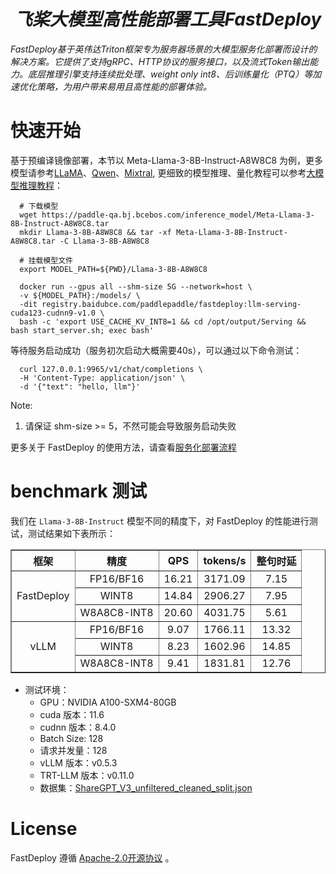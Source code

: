 
<h1 align="center"><b><em>飞桨大模型高性能部署工具FastDeploy</em></b></h1>

*FastDeploy基于英伟达Triton框架专为服务器场景的大模型服务化部署而设计的解决方案。它提供了支持gRPC、HTTP协议的服务接口，以及流式Token输出能力。底层推理引擎支持连续批处理、weight only int8、后训练量化（PTQ）等加速优化策略，为用户带来易用且高性能的部署体验。*

# 快速开始

  基于预编译镜像部署，本节以 Meta-Llama-3-8B-Instruct-A8W8C8 为例，更多模型请参考[LLaMA](https://github.com/PaddlePaddle/PaddleNLP/blob/develop/llm/docs/predict/llama.md)、[Qwen](https://github.com/PaddlePaddle/PaddleNLP/blob/develop/llm/docs/predict/qwen.md)、[Mixtral](https://github.com/PaddlePaddle/PaddleNLP/blob/develop/llm/docs/predict/mixtral.md), 更细致的模型推理、量化教程可以参考[大模型推理教程](https://github.com/PaddlePaddle/PaddleNLP/blob/develop/llm/docs/predict/inference.md)：

  ```
    # 下载模型
    wget https://paddle-qa.bj.bcebos.com/inference_model/Meta-Llama-3-8B-Instruct-A8W8C8.tar
    mkdir Llama-3-8B-A8W8C8 && tar -xf Meta-Llama-3-8B-Instruct-A8W8C8.tar -C Llama-3-8B-A8W8C8

    # 挂载模型文件
    export MODEL_PATH=${PWD}/Llama-3-8B-A8W8C8

    docker run --gpus all --shm-size 5G --network=host \
    -v ${MODEL_PATH}:/models/ \
    -dit registry.baidubce.com/paddlepaddle/fastdeploy:llm-serving-cuda123-cudnn9-v1.0 \
    bash -c 'export USE_CACHE_KV_INT8=1 && cd /opt/output/Serving && bash start_server.sh; exec bash'
  ```

  等待服务启动成功（服务初次启动大概需要40s），可以通过以下命令测试：

  ```
    curl 127.0.0.1:9965/v1/chat/completions \
    -H 'Content-Type: application/json' \
    -d '{"text": "hello, llm"}'
  ```

Note:
1. 请保证 shm-size >= 5，不然可能会导致服务启动失败

更多关于 FastDeploy 的使用方法，请查看[服务化部署流程](https://console.cloud.baidu-int.com/devops/icode/repos/baidu/fastdeploy/serving/blob/opensource/docs/FastDeploy_usage_tutorial.md)

# benchmark 测试

我们在 `Llama-3-8B-Instruct` 模型不同的精度下，对 FastDeploy 的性能进行测试，测试结果如下表所示：

<table align="center" border="1" style="text-align: center; vertical-align: middle;">
    <tr>
        <th align="center">框架</th>
        <th align="center">精度</th>
        <th align="center">QPS</th>
        <th align="center">tokens/s</th>
        <th align="center">整句时延</th>
    </tr>
    <tr>
        <td rowspan="3">FastDeploy</td>
        <td>FP16/BF16</td>
        <td>16.21</td>
        <td>3171.09</td>
        <td>7.15</td>
    </tr>
    <tr>
        <td>WINT8</td>
        <td>14.84</td>
        <td>2906.27</td>
        <td>7.95</td>
    </tr>
    <tr>
        <td>W8A8C8-INT8</td>
        <td>20.60</td>
        <td>4031.75</td>
        <td>5.61</td>
    </tr>
    <tr>
        <td rowspan="3">vLLM</td>
        <td>FP16/BF16</td>
        <td>9.07</td>
        <td>1766.11</td>
        <td>13.32</td>
    </tr>
    <tr>
        <td>WINT8</td>
        <td>8.23</td>
        <td>1602.96</td>
        <td>14.85</td>
    </tr>
    <tr>
        <td>W8A8C8-INT8</td>
        <td>9.41</td>
        <td>1831.81</td>
        <td>12.76</td>
    </tr>
</table>

- 测试环境：
  - GPU：NVIDIA A100-SXM4-80GB
  - cuda 版本：11.6
  - cudnn 版本：8.4.0
  - Batch Size: 128
  - 请求并发量：128
  - vLLM 版本：v0.5.3
  - TRT-LLM 版本：v0.11.0
  - 数据集：[ShareGPT_V3_unfiltered_cleaned_split.json](https://huggingface.co/datasets/learnanything/sharegpt_v3_unfiltered_cleaned_split/resolve/main/ShareGPT_V3_unfiltered_cleaned_split.json)

# License

FastDeploy 遵循 [Apache-2.0开源协议](https://github.com/PaddlePaddle/FastDeploy/blob/develop/LICENSE) 。
